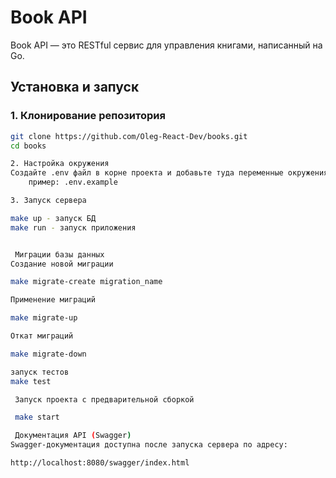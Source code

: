 # Book API

Book API — это RESTful сервис для управления книгами, написанный на Go.

##  Установка и запуск

### 1. Клонирование репозитория
```sh
git clone https://github.com/Oleg-React-Dev/books.git
cd books

2. Настройка окружения
Создайте .env файл в корне проекта и добавьте туда переменные окружения, 
    пример: .env.example

3. Запуск сервера

make up - запуск БД
make run - запуск приложения


 Миграции базы данных
Создание новой миграции

make migrate-create migration_name

Применение миграций

make migrate-up

Откат миграций

make migrate-down

запуск тестов
make test

 Запуск проекта с предварительной сборкой

 make start

 Документация API (Swagger)
Swagger-документация доступна после запуска сервера по адресу:

http://localhost:8080/swagger/index.html

